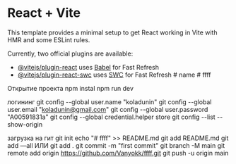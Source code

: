# React + Vite

This template provides a minimal setup to get React working in Vite with HMR and some ESLint rules.

Currently, two official plugins are available:

- [@vitejs/plugin-react](https://github.com/vitejs/vite-plugin-react/blob/main/packages/plugin-react/README.md) uses [Babel](https://babeljs.io/) for Fast Refresh
- [@vitejs/plugin-react-swc](https://github.com/vitejs/vite-plugin-react-swc) uses [SWC](https://swc.rs/) for Fast Refresh
#   n a m e 
 
 #   f f f f 

Открытие проекта
npm instal
npm run dev

логининг 
git config --global user.name "koladunin"
git config --global user.email "koladunin@gmail.com"
git config --global user.password "A00591831a"
git config --global credential.helper store
git config --list --show-origin

загрузка на гит
git init
echo "# ffff" >> README.md
git add README.md
git add —all ИЛИ git add .
git commit -m "first commit"
git branch -M main
git remote add origin https://github.com/Vanyokk/ffff.git
git push -u origin main

